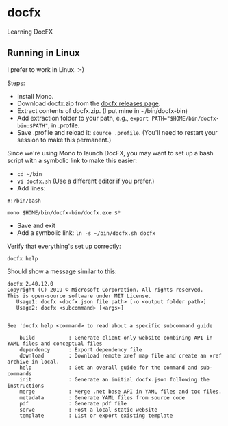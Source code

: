 # docfx

Learning DocFX

## Running in Linux

I prefer to work in Linux.  :-)

Steps:

* Install Mono.
* Download docfx.zip from the [docfx releases page](https://github.com/dotnet/docfx/releases).
* Extract contents of docfx.zip.  (I put mine in ~/bin/docfx-bin)
* Add extraction folder to your path, e.g., `export PATH="$HOME/bin/docfx-bin:$PATH"`, in .profile.
* Save .profile and reload it: `source .profile`.  (You'll need to restart your session to make this permanent.)

Since we're using Mono to launch DocFX, you may want to set up a bash script with a symbolic link to make this easier:

* `cd ~/bin`
* `vi docfx.sh`  (Use a different editor if you prefer.)
* Add lines:
```
#!/bin/bash

mono $HOME/bin/docfx-bin/docfx.exe $*
```
* Save and exit
* Add a symbolic link: `ln -s ~/bin/docfx.sh docfx`

Verify that everything's set up correctly:

```
docfx help
```

Should show a message similar to this:

```
docfx 2.40.12.0
Copyright (C) 2019 © Microsoft Corporation. All rights reserved.
This is open-source software under MIT License.
   Usage1: docfx <docfx.json file path> [-o <output folder path>]
   Usage2: docfx <subcommand> [<args>]


See 'docfx help <command> to read about a specific subcommand guide

    build           : Generate client-only website combining API in YAML files and conceptual files
    dependency      : Export dependency file
    download        : Download remote xref map file and create an xref archive in local.
    help            : Get an overall guide for the command and sub-commands
    init            : Generate an initial docfx.json following the instructions
    merge           : Merge .net base API in YAML files and toc files.
    metadata        : Generate YAML files from source code
    pdf             : Generate pdf file
    serve           : Host a local static website
    template        : List or export existing template
```
